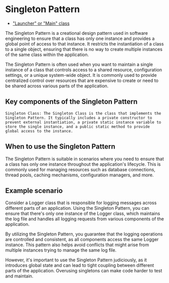 # Singleton Pattern

- ["Launcher" or "Main" class](./src/main/java/it/gb/SingletonPattern.java)

The Singleton Pattern is a creational design pattern used in software engineering to ensure that a class has only one instance and provides a global point of access to that instance. It restricts the instantiation of a class to a single object, ensuring that there is no way to create multiple instances of the same class within the application.

The Singleton Pattern is often used when you want to maintain a single instance of a class that controls access to a shared resource, configuration settings, or a unique system-wide object. It is commonly used to provide centralized control over resources that are expensive to create or need to be shared across various parts of the application.

## Key components of the Singleton Pattern

    Singleton Class: The Singleton Class is the class that implements the Singleton Pattern. It typically includes a private constructor to prevent external instantiation, a private static instance variable to store the single instance, and a public static method to provide global access to the instance.

## When to use the Singleton Pattern

The Singleton Pattern is suitable in scenarios where you need to ensure that a class has only one instance throughout the application's lifecycle. This is commonly used for managing resources such as database connections, thread pools, caching mechanisms, configuration managers, and more.

## Example scenario

Consider a Logger class that is responsible for logging messages across different parts of an application. Using the Singleton Pattern, you can ensure that there's only one instance of the Logger class, which maintains the log file and handles all logging requests from various components of the application.

By utilizing the Singleton Pattern, you guarantee that the logging operations are controlled and consistent, as all components access the same Logger instance. This pattern also helps avoid conflicts that might arise from multiple instances trying to manage the same log file.

However, it's important to use the Singleton Pattern judiciously, as it introduces global state and can lead to tight coupling between different parts of the application. Overusing singletons can make code harder to test and maintain.

